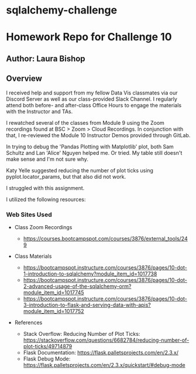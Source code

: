 # sqlalchemy-challenge
# Homework Repo for Challenge 10

## Author: Laura Bishop

## Overview

I received help and support from my fellow Data Vis classmates via our Discord Server as well as our class-provided Slack Channel. I regularly attend both before- and after-class Office Hours to engage the materials with the Instructor and TAs.

I rewatched several of the classes from Module 9 using the Zoom recordings found at BSC > Zoom > Cloud Recordings. In conjunction with that, I re-reviewed the Module 10 Instructor Demos provided through GitLab.

In trying to debug the 'Pandas Plotting with Matplotlib' plot, both Sam Schultz and Lan 'Alice' Nguyen helped me. Or tried. My table still doesn't make sense and I'm not sure why.

Katy Yelle suggested reducing the number of plot ticks using pyplot.locator_params, but that also did not work. 

I struggled with this assignment.

I utilized the following resources:

### Web Sites Used

* Class Zoom Recordings 
    * https://courses.bootcampspot.com/courses/3876/external_tools/249

* Class Materials
    * https://bootcampspot.instructure.com/courses/3876/pages/10-dot-1-introduction-to-sqlalchemy?module_item_id=1017738
    * https://bootcampspot.instructure.com/courses/3876/pages/10-dot-2-advanced-usage-of-the-sqlalchemy-orm?module_item_id=1017745
    * https://bootcampspot.instructure.com/courses/3876/pages/10-dot-3-introduction-to-flask-and-serving-data-with-apis?module_item_id=1017752


* References
    * Stack Overflow: Reducing Number of Plot Ticks: https://stackoverflow.com/questions/6682784/reducing-number-of-plot-ticks/49714879
    * Flask Documentation: https://flask.palletsprojects.com/en/2.3.x/
    * Flask Debug Mode: https://flask.palletsprojects.com/en/2.3.x/quickstart/#debug-mode

    
    
